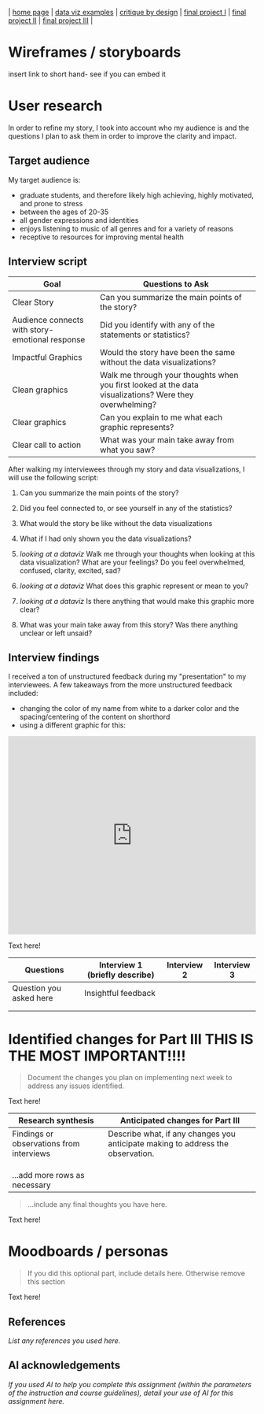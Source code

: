 | [home page](README.md) | [data viz examples](dataviz-examples.md) | [critique by design](critique-by-design.md) | [final project I](final-project-part-one.md) | [final project II](final-project-part-two.md) | [final project III](final-project-part-three.md) |

# Wireframes / storyboards
insert link to short hand- see if you can embed it

# User research 

In order to refine my story, I took into account who my audience is and the questions I plan to ask them in order to improve the clarity and impact. 

## Target audience
My target audience is:
- graduate students, and therefore likely high achieving, highly motivated, and prone to stress
- between the ages of 20-35
- all gender expressions and identities
- enjoys listening to music of all genres and for a variety of reasons
- receptive to resources for improving mental health

  
## Interview script

| Goal | Questions to Ask |
|------|------------------|
|   Clear Story   |     Can you summarize the main points of the story?             |
|  Audience connects with story- emotional response  |    Did you identify with any of the statements or statistics?         |
| Impactful Graphics    |    Would the story have been the same without the data visualizations?              |
| Clean graphics     |       Walk me through your thoughts when you first looked at the data visualizations? Were they overwhelming?       |
| Clear graphics  |   Can you explain to me what each graphic represents? |
|  Clear call to action    |  What was your main take away from what you saw?            |

After walking my interviewees through my story and data visualizations, I will use the following script:

1) Can you summarize the main points of the story?
   
2) Did you feel connected to, or see yourself in any of the statistics?
   
3) What would the story be like without the data visualizations
   
4) What if I had only shown you the data visualizations?
   
5) *looking at a dataviz* Walk me through your thoughts when looking at this data visualization? What are your feelings? Do you feel overwhelmed, confused, clarity, excited, sad?
    
6) *looking at a dataviz* What does this graphic represent or mean to you?
    
7) *looking at a dataviz*  Is there anything that would make this graphic more clear?
    
8) What was your main take away from this story? Was there anything unclear or left unsaid?


## Interview findings

I received a ton of unstructured feedback during my "presentation" to my interviewees. A few takeaways from the more unstructured feedback included:
  - changing the color of my name from white to a darker color and the spacing/centering of the content on shorthord
  - using a different graphic for this:
<iframe title="Graduate students live at a constant state of stress" aria-label="Column Chart" id="datawrapper-chart-zAad2" src="https://datawrapper.dwcdn.net/zAad2/1/" scrolling="no" frameborder="0" style="width: 0; min-width: 100% !important; border: none;" height="403" data-external="1"></iframe><script type="text/javascript">!function(){"use strict";window.addEventListener("message",function(a){if(void 0!==a.data["datawrapper-height"]){var e=document.querySelectorAll("iframe");for(var t in a.data["datawrapper-height"])for(var r,i=0;r=e[i];i++)if(r.contentWindow===a.source){var d=a.data["datawrapper-height"][t]+"px";r.style.height=d}}})}();
</script>

Text here!

| Questions               | Interview 1 (briefly describe) | Interview 2 | Interview 3 |
|-------------------------|--------------------------------|-------------|-------------|
| Question you asked here | Insightful feedback            |             |             |
|                         |                                |             |             |
|                         |                                |             |             |


# Identified changes for Part III THIS IS THE MOST IMPORTANT!!!!
> Document the changes you plan on implementing next week to address any issues identified.  

Text here!

| Research synthesis                       | Anticipated changes for Part III                                                |
|------------------------------------------|---------------------------------------------------------------------------------|
| Findings or observations from interviews | Describe what, if any changes you anticipate making to address the observation. |
|                                          |                                                                                 |
|                                          |                                                                                 |
|                                          |                                                                                 |
| ...add more rows as necessary            |                                                                                 |

> ...include any final thoughts you have here. 

Text here!

# Moodboards / personas
> If you did this optional part, include details here.  Otherwise remove this section

Text here!

## References
_List any references you used here._

## AI acknowledgements
_If you used AI to help you complete this assignment (within the parameters of the instruction and course guidelines), detail your use of AI for this assignment here._

